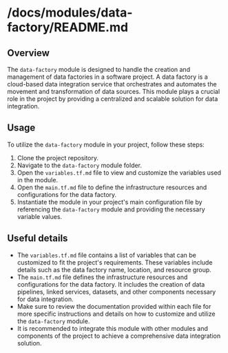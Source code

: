 # /docs/modules/data-factory/README.md

## Overview
The `data-factory` module is designed to handle the creation and management of data factories in a software project. A data factory is a cloud-based data integration service that orchestrates and automates the movement and transformation of data sources. This module plays a crucial role in the project by providing a centralized and scalable solution for data integration.

## Usage
To utilize the `data-factory` module in your project, follow these steps:

1. Clone the project repository.
2. Navigate to the `data-factory` module folder.
3. Open the `variables.tf.md` file to view and customize the variables used in the module.
4. Open the `main.tf.md` file to define the infrastructure resources and configurations for the data factory.
5. Instantiate the module in your project's main configuration file by referencing the `data-factory` module and providing the necessary variable values.

## Useful details
- The `variables.tf.md` file contains a list of variables that can be customized to fit the project's requirements. These variables include details such as the data factory name, location, and resource group.
- The `main.tf.md` file defines the infrastructure resources and configurations for the data factory. It includes the creation of data pipelines, linked services, datasets, and other components necessary for data integration.
- Make sure to review the documentation provided within each file for more specific instructions and details on how to customize and utilize the `data-factory` module.
- It is recommended to integrate this module with other modules and components of the project to achieve a comprehensive data integration solution.